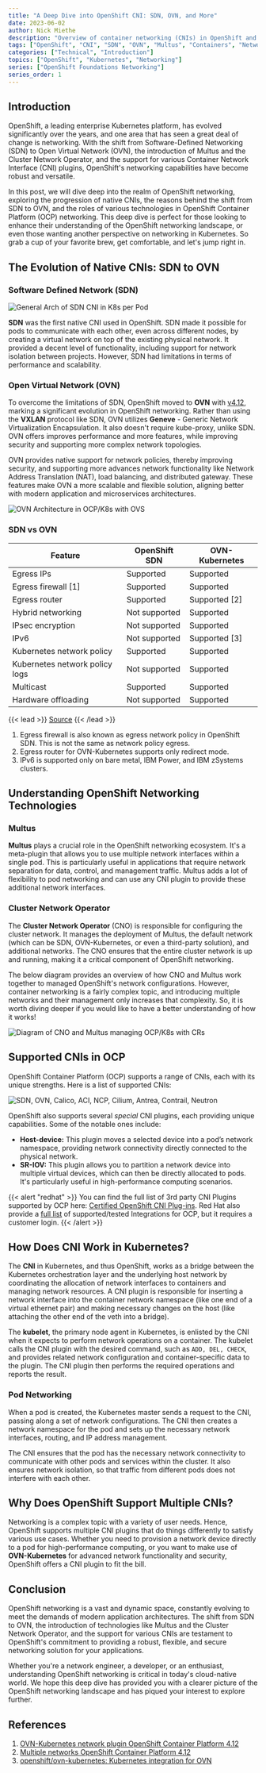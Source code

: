 ```yaml
---
title: "A Deep Dive into OpenShift CNI: SDN, OVN, and More"
date: 2023-06-02
author: Nick Miethe
description: "Overview of container networking (CNIs) in OpenShift and Kubernetes, reviewing SDN, OVN, Multus, and more."
tags: ["OpenShift", "CNI", "SDN", "OVN", "Multus", "Containers", "Networking", "Kubernetes"]
categories: ["Technical", "Introduction"]
topics: ["OpenShift", "Kubernetes", "Networking"]
series: ["OpenShift Foundations Networking"]
series_order: 1
---
```


## Introduction

OpenShift, a leading enterprise Kubernetes platform, has evolved significantly over the years, and one area that has seen a great deal of change is networking. With the shift from Software-Defined Networking (SDN) to Open Virtual Network (OVN), the introduction of Multus and the Cluster Network Operator, and the support for various Container Network Interface (CNI) plugins, OpenShift's networking capabilities have become robust and versatile.

In this post, we will dive deep into the realm of OpenShift networking, exploring the progression of native CNIs, the reasons behind the shift from SDN to OVN, and the roles of various technologies in OpenShift Container Platform (OCP) networking. This deep dive is perfect for those looking to enhance their understanding of the OpenShift networking landscape, or even those wanting another perspective on networking in Kubernetes. So grab a cup of your favorite brew, get comfortable, and let's jump right in.

## The Evolution of Native CNIs: SDN to OVN

### Software Defined Network (SDN)

![General Arch of SDN CNI in K8s per Pod](ocp-sdn-arch.png)

**SDN** was the first native CNI used in OpenShift. SDN made it possible for pods to communicate with each other, even across different nodes, by creating a virtual network on top of the existing physical network. It provided a decent level of functionality, including support for network isolation between projects. However, SDN had limitations in terms of performance and scalability.

### Open Virtual Network (OVN)

To overcome the limitations of SDN, OpenShift moved to **OVN** with [v4.12](https://www.redhat.com/en/whats-new-red-hat-openshift), marking a significant evolution in OpenShift networking. Rather than using the **VXLAN** protocol like SDN, OVN utilizes **Geneve** - Generic Network Virtualization Encapsulation. It also doesn't require kube-proxy, unlike SDN. OVN offers improves performance and more features, while improving security and supporting more complex network topologies.

OVN provides native support for network policies, thereby improving security, and supporting more advances network functionality like Network Address Translation (NAT), load balancing, and distributed gateway. These features make OVN a more scalable and flexible solution, aligning better with modern application and microservices architectures.

![OVN Architecture in OCP/K8s with OVS](ovn-k8s-arch.png)

### SDN vs OVN

| **Feature**                    | **OpenShift SDN** | **OVN-Kubernetes** |
|--------------------------------|-------------------|--------------------|
| Egress IPs                     | Supported         | Supported          |
| Egress firewall [1]            | Supported         | Supported          |
| Egress router                  | Supported         | Supported [2]      |
| Hybrid networking              | Not supported     | Supported          |
| IPsec encryption               | Not supported     | Supported          |
| IPv6                           | Not supported     | Supported [3]      |
| Kubernetes network policy      | Supported         | Supported          |
| Kubernetes network policy logs | Not supported     | Supported          |
| Multicast                      | Supported         | Supported          |
| Hardware offloading            | Not supported     | Supported          |

{{< lead >}}
[Source](https://access.redhat.com/documentation/en-us/openshift_container_platform/4.12/html/networking/openshift-sdn-network-plugin)
{{< /lead >}}

1. Egress firewall is also known as egress network policy in OpenShift SDN. This is not the same as network policy egress.
2. Egress router for OVN-Kubernetes supports only redirect mode.
3. IPv6 is supported only on bare metal, IBM Power, and IBM zSystems clusters.

## Understanding OpenShift Networking Technologies

### Multus

**Multus** plays a crucial role in the OpenShift networking ecosystem. It's a meta-plugin that allows you to use multiple network interfaces within a single pod. This is particularly useful in applications that require network separation for data, control, and management traffic. Multus adds a lot of flexibility to pod networking and can use any CNI plugin to provide these additional network interfaces.

### Cluster Network Operator

The **Cluster Network Operator** (CNO) is responsible for configuring the cluster network. It manages the deployment of Multus, the default network (which can be SDN, OVN-Kubernetes, or even a third-party solution), and additional networks. The CNO ensures that the entire cluster network is up and running, making it a critical component of OpenShift networking.

The below diagram provides an overview of how CNO and Multus work together to managed OpenShift's network configurations. However, container networking is a fairly complex topic, and introducing multiple networks and their management only increases that complexity. So, it is worth diving deeper if you would like to have a better understanding of how it works!

![Diagram of CNO and Multus managing OCP/K8s with CRs](ocp-multus-arch-cno.png)

## Supported CNIs in OCP

OpenShift Container Platform (OCP) supports a range of CNIs, each with its unique strengths. Here is a list of supported CNIs:

![SDN, OVN, Calico, ACI, NCP, Cilium, Antrea, Contrail, Neutron](ocp-cni-updated.png)

OpenShift also supports several *special* CNI plugins, each providing unique capabilities. Some of the notable ones include:

- **Host-device:** This plugin moves a selected device into a pod’s network namespace, providing network connectivity directly connected to the physical network.
- **SR-IOV:** This plugin allows you to partition a network device into multiple virtual devices, which can then be directly allocated to pods. It's particularly useful in high-performance computing scenarios.

{{< alert "redhat" >}}
You can find the full list of 3rd party CNI Plugins supported by OCP here: [Certified OpenShift CNI Plug-ins](https://access.redhat.com/articles/5436171).
Red Hat also provide a [full list](https://access.redhat.com/articles/4763741) of supported/tested Integrations for OCP, but it requires a customer login.
{{< /alert >}}

## How Does CNI Work in Kubernetes?

The **CNI** in Kubernetes, and thus OpenShift, works as a bridge between the Kubernetes orchestration layer and the underlying host network by coordinating the allocation of network interfaces to containers and managing network resources. A CNI plugin is responsible for inserting a network interface into the container network namespace (like one end of a virtual ethernet pair) and making necessary changes on the host (like attaching the other end of the veth into a bridge).

The **kubelet**, the primary node agent in Kubernetes, is enlisted by the CNI when it expects to perform network operations on a container. The kubelet calls the CNI plugin with the desired command, such as `ADD, DEL, CHECK`, and provides related network configuration and container-specific data to the plugin. The CNI plugin then performs the required operations and reports the result.

### Pod Networking

When a pod is created, the Kubernetes master sends a request to the CNI, passing along a set of network configurations. The CNI then creates a network namespace for the pod and sets up the necessary network interfaces, routing, and IP address management.

The CNI ensures that the pod has the necessary network connectivity to communicate with other pods and services within the cluster. It also ensures network isolation, so that traffic from different pods does not interfere with each other.

## Why Does OpenShift Support Multiple CNIs?

Networking is a complex topic with a variety of user needs. Hence, OpenShift supports multiple CNI plugins that do things differently to satisfy various use cases. Whether you need to provision a network device directly to a pod for high-performance computing, or you want to make use of **OVN-Kubernetes** for advanced network functionality and security, OpenShift offers a CNI plugin to fit the bill.

## Conclusion

OpenShift networking is a vast and dynamic space, constantly evolving to meet the demands of modern application architectures. The shift from SDN to OVN, the introduction of technologies like Multus and the Cluster Network Operator, and the support for various CNIs are testament to OpenShift's commitment to providing a robust, flexible, and secure networking solution for your applications.

Whether you're a network engineer, a developer, or an enthusiast, understanding OpenShift networking is critical in today's cloud-native world. We hope this deep dive has provided you with a clearer picture of the OpenShift networking landscape and has piqued your interest to explore further.

## References

1. [OVN-Kubernetes network plugin OpenShift Container Platform 4.12](https://access.redhat.com/documentation/en-us/openshift_container_platform/4.12/html/networking/ovn-kubernetes-network-plugin)
2. [Multiple networks OpenShift Container Platform 4.12](https://access.redhat.com/documentation/en-us/openshift_container_platform/4.12/html/networking/multiple-networks)
3. [openshift/ovn-kubernetes: Kubernetes integration for OVN](https://github.com/openshift/ovn-kubernetes)
